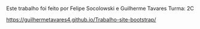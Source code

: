 Este trabalho foi feito por Felipe Socolowski e Guilherme Tavares
Turma: 2C

https://guilhermetavares4.github.io/Trabalho-site-bootstrap/
